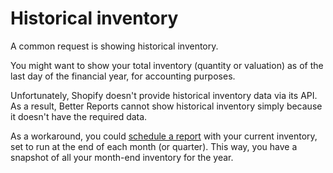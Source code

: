 # Historical inventory

A common request is showing historical inventory.

You might want to show your total inventory (quantity or valuation) as of the last day of the financial year, for accounting purposes.

Unfortunately, Shopify doesn't provide historical inventory data via its API. As a result, Better Reports cannot show historical inventory simply because it doesn't have the required data.

As a workaround, you could [schedule a report](../the-basics/scheduling-reports/) with your current inventory, set to run at the end of each month (or quarter). This way, you have a snapshot of all your month-end inventory for the year.
